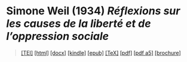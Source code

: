 # Simone Weil (1934)  <em>Réflexions sur les causes de la liberté et de l’oppression sociale</em> 

>  <a target="_blank" title="Source XML/TEI" class="mime48 tei" href="https://hurlus.github.io/tei/weil-simone1934_reflexions.xml">[TEI]</a>  <a target="_blank" title="HTML une page" class="mime48 html" href="https://hurlus.github.io/weil-simone1934_reflexions/weil-simone1934_reflexions.html">[html]</a>  <a target="_blank" title="Bureautique (LibreOffice, MS.Word)" class="mime48 docx" href="https://hurlus.github.io/weil-simone1934_reflexions/weil-simone1934_reflexions.docx">[docx]</a>  <a target="_blank" title="Amazon.kindle" class="mime48 mobi" href="https://hurlus.github.io/weil-simone1934_reflexions/weil-simone1934_reflexions.mobi">[kindle]</a>  <a target="_blank" title="EPUB, pour liseuses et téléphones" class="mime48 epub" href="https://hurlus.github.io/weil-simone1934_reflexions/weil-simone1934_reflexions.epub">[epub]</a>  <a target="_blank" title="LaTeX" class="mime48 tex" href="https://hurlus.github.io/weil-simone1934_reflexions/weil-simone1934_reflexions.tex">[TeX]</a>  <a target="_blank" title="PDF à imprimer, A4 2 colonnes" class="mime48 pdf" href="https://hurlus.github.io/weil-simone1934_reflexions/weil-simone1934_reflexions.pdf">[pdf]</a>  <a target="_blank" title="PDF à lire, A5 une colonne" class="mime48 a5" href="https://hurlus.github.io/weil-simone1934_reflexions/weil-simone1934_reflexions_a5.pdf">[pdf a5]</a>  <a target="_blank" title="Brochure à agrafer, pdf imposé pour imprimante recto/verso" class="mime48 brochure" href="https://hurlus.github.io/weil-simone1934_reflexions/weil-simone1934_reflexions_brochure.pdf">[brochure]</a> 
